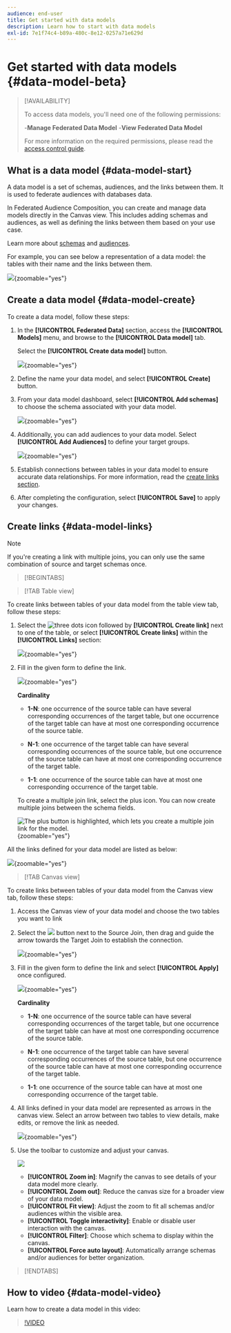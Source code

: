 ```yaml
---
audience: end-user
title: Get started with data models
description: Learn how to start with data models
exl-id: 7e1f74c4-b89a-480c-8e12-0257a71e629d
---
```


# Get started with data models {#data-model-beta}

>[!AVAILABILITY]
>
>To access data models, you'll need one of the following permissions:
>
>-**Manage Federated Data Model**
>-**View Federated Data Model**
>
>For more information on the required permissions, please read the [access control guide](/help/governance-privacy-security/access-control.md).

## What is a data model {#data-model-start}

A data model is a set of schemas, audiences, and the links between them. It is used to federate audiences with databases data.

In Federated Audience Composition, you can create and manage data models directly in the Canvas view. This includes adding schemas and audiences, as well as defining the links between them based on your use case.

Learn more about [schemas](../customer/schemas.md#schema-start) and [audiences](../start/audiences.md).

For example, you can see below a representation of a data model: the tables with their name and the links between them.

![](assets/datamodel.png){zoomable="yes"}

## Create a data model {#data-model-create}

To create a data model, follow these steps:

1. In the **[!UICONTROL Federated Data]** section, access the **[!UICONTROL Models]** menu, and browse to the **[!UICONTROL Data model]** tab. 

    Select the **[!UICONTROL Create data model]** button.

    ![](assets/datamodel_create.png){zoomable="yes"}

2. Define the name your data model, and select **[!UICONTROL Create]** button.

3. From your data model dashboard, select **[!UICONTROL Add schemas]** to choose the schema associated with your data model.

    ![](assets/datamodel_schemas.png){zoomable="yes"}

4. Additionally, you can add audiences to your data model. Select **[!UICONTROL Add Audiences]** to define your target groups.

    ![](assets/datamodel-audiences.png){zoomable="yes"}

5. Establish connections between tables in your data model to ensure accurate data relationships. For more information, read the [create links section](#data-model-links).

6. After completing the configuration, select **[!UICONTROL Save]** to apply your changes.

## Create links {#data-model-links}

>[!NOTE]
>
>If you're creating a link with multiple joins, you can only use the same combination of source and target schemas once.

>[!BEGINTABS]

>[!TAB Table view]

To create links between tables of your data model from the table view tab, follow these steps: 

1. Select the ![three dots icon](/help/assets/icons/more.png) followed by **[!UICONTROL Create link]** next to one of the table, or select **[!UICONTROL Create links]** within the **[!UICONTROL Links]** section:

    ![](assets/datamodel_createlinks.png){zoomable="yes"}

2. Fill in the given form to define the link.

    ![](assets/datamodel_link.png){zoomable="yes"}

    **Cardinality**

     * **1-N**: one occurrence of the source table can have several corresponding occurrences of the target table, but one occurrence of the target table can have at most one corresponding occurrence of the source table.

     * **N-1**: one occurrence of the target table can have several corresponding occurrences of the source table, but one occurrence of the source table can have at most one corresponding occurrence of the target table.
     
     * **1-1**: one occurrence of the source table can have at most one corresponding occurrence of the target table.
  
    To create a multiple join link, select the plus icon. You can now create multiple joins between the schema fields.

    ![The plus button is highlighted, which lets you create a multiple join link for the model.](assets/multi-join.png){zoomable="yes"}

All the links defined for your data model are listed as below:

![](assets/datamodel_alllinks.png){zoomable="yes"}

>[!TAB Canvas view]

To create links between tables of your data model from the Canvas view tab, follow these steps: 

1. Access the Canvas view of your data model and choose the two tables you want to link

2. Select the ![](assets/do-not-localize/Smock_AddCircle_18_N.svg) button next to the Source Join, then drag and guide the arrow towards the Target Join to establish the connection.

    ![](assets/datamodel.gif){zoomable="yes"}

3. Fill in the given form to define the link and select **[!UICONTROL Apply]** once configured.

    ![](assets/datamodel-canvas-1.png){zoomable="yes"}

    **Cardinality**

     * **1-N**: one occurrence of the source table can have several corresponding occurrences of the target table, but one occurrence of the target table can have at most one corresponding occurrence of the source table.

     * **N-1**: one occurrence of the target table can have several corresponding occurrences of the source table, but one occurrence of the source table can have at most one corresponding occurrence of the target table.
     
     * **1-1**: one occurrence of the source table can have at most one corresponding occurrence of the target table.

4. All links defined in your data model are represented as arrows in the canvas view. Select an arrow between two tables to view details, make edits, or remove the link as needed.

    ![](assets/datamodel-canvas-2.png){zoomable="yes"}

5. Use the toolbar to customize and adjust your canvas.

    ![](assets/datamodel-canvas-3.png)

    * **[!UICONTROL Zoom in]**: Magnify the canvas to see details of your data model more clearly.
    * **[!UICONTROL Zoom out]**: Reduce the canvas size for a broader view of your data model.
    * **[!UICONTROL Fit view]**: Adjust the zoom to fit all schemas and/or audiences within the visible area.
    * **[!UICONTROL Toggle interactivity]**: Enable or disable user interaction with the canvas.
    * **[!UICONTROL Filter]**: Choose which schema to display within the canvas.
    * **[!UICONTROL Force auto layout]**: Automatically arrange schemas and/or audiences for better organization.

>[!ENDTABS]

## How to video {#data-model-video}

Learn how to create a data model in this video:

>[!VIDEO](https://video.tv.adobe.com/v/3432020)
